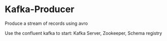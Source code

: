 # Kafka-Producer
Produce a stream of records using avro 

Use the confluent kafka to start:
    Kafka Server,
    Zookeeper,
    Schema registry
  
  
